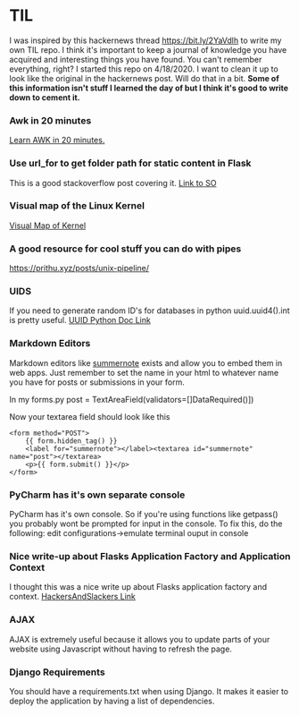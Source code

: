 # TIL

I was inspired by this hackernews thread https://bit.ly/2YaVdlh to write my own TIL repo.  I think it's important to keep a journal of knowledge you have acquired and interesting things you have found.  You can't remember everything, right?
I started this repo on 4/18/2020.  I want to clean it up to look like the original in the hackernews post.  Will do that in a bit.  **Some of this information isn't stuff I learned the day of but I think it's good to write down to cement it.**

### Awk in 20 minutes
[Learn AWK in 20 minutes.](https://ferd.ca/awk-in-20-minutes.html)

### Use url_for to get folder path for static content in Flask
This is a good stackoverflow post covering it. [Link to SO](https://stackoverflow.com/questions/16351826/link-to-flask-static-files-with-url-for)

### Visual map of the Linux Kernel

[Visual Map of Kernel](https://makelinux.github.io/kernel/map/)

### A good resource for cool stuff you can do with pipes

https://prithu.xyz/posts/unix-pipeline/

### UIDS

If you need to generate random ID's for databases in python uuid.uuid4().int is pretty useful.  [UUID Python Doc Link](https://docs.python.org/3/library/uuid.html)

### Markdown Editors

Markdown editors like [summernote](https://summernote.org/getting-started/#compiled-css-js) exists and allow you to embed them in web apps. 
Just remember to set the name in your html to whatever name you have for posts or submissions in your form.

In my forms.py
post = TextAreaField(validators=[]DataRequired()])

Now your textarea field should look like this

    <form method="POST">
        {{ form.hidden_tag() }}
        <label for="summernote"></label><textarea id="summernote" name="post"></textarea>
        <p>{{ form.submit() }}</p>
    </form>

### PyCharm has it's own separate console

PyCharm has it's own console.  So if you're using functions like getpass() you probably wont be prompted for input in the console.
To fix this, do the following: edit configurations->emulate terminal ouput in console

### Nice write-up about Flasks Application Factory and Application Context
I thought this was a nice write up about Flasks application factory and context.
[HackersAndSlackers Link](https://hackersandslackers.com/flask-application-factory)

### AJAX
AJAX is extremely useful because it allows you to update parts of your website using Javascript without having to refresh the page.


### Django Requirements
You should have a requirements.txt when using Django.  It makes it easier to deploy the application by having a list of dependencies.